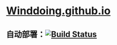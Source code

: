 # [Winddoing.github.io](https://winddoing.github.io/)

## 自动部署：[![Build Status](https://travis-ci.org/Winddoing/Winddoing.github.io.svg?branch=web_source)](https://travis-ci.org/Winddoing/Winddoing.github.io)
